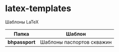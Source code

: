# latex-templates

Шаблоны LaTeX


| Папка | Шаблон |
--- | ---
**bhpassport** | Шаблоны паспортов скважин

